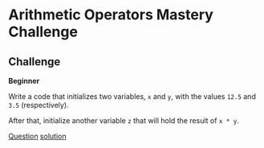 # Arithmetic Operators Mastery Challenge

## Challenge

**Beginner**

Write a code that initializes two variables, `x` and `y`, with the values `12.5` and `3.5` (respectively).

After that, initialize another variable `z` that will hold the result of `x * y`.

[Question](q.py) [solution](solution.py)